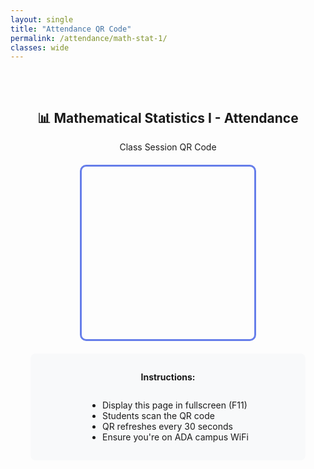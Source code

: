 ```yaml
---
layout: single
title: "Attendance QR Code"
permalink: /attendance/math-stat-1/
classes: wide
---
```


<div style="text-align: center; padding: 2rem;">
  <h2>📊 Mathematical Statistics I - Attendance</h2>
  <p>Class Session QR Code</p>
  
  <div id="qr" style="width:256px; height:256px; margin:20px auto; border: 3px solid #667eea; padding: 10px; border-radius: 10px;"></div>
  <p id="qr-status" style="color: #667eea; font-weight: bold;"></p>
  
  <div style="margin-top: 20px; padding: 15px; background: #f8f9fa; border-radius: 8px;">
    <p><strong>Instructions:</strong></p>
    <ul style="text-align: left; display: inline-block;">
      <li>Display this page in fullscreen (F11)</li>
      <li>Students scan the QR code</li>
      <li>QR refreshes every 30 seconds</li>
      <li>Ensure you're on ADA campus WiFi</li>
    </ul>
  </div>
</div>

<script>
const QR_REFRESH_MS = 30000; // 30 seconds
const CLASS_ID = 'STAT2311-F25'; // Change per class/semester
const BACKEND_MINT_URL = 'YOUR_BACKEND_MINT_ENDPOINT?class=' + CLASS_ID;

const qrEl = document.getElementById('qr');
const statusEl = document.getElementById('qr-status');
let qr = null;

async function refreshQR() {
  try {
    // For testing without backend, generate a simple token
    const token = btoa(Date.now() + '-' + CLASS_ID);
    
    // Replace with actual backend call:
    // const r = await fetch(BACKEND_MINT_URL, { credentials: 'omit' });
    // const data = await r.json();
    // const token = data.token;
    
    const url = `${location.origin}/attend/math-stat-1/?tok=${encodeURIComponent(token)}`;
    
    if (!qr) {
      qr = new QRCode(qrEl, { width: 256, height: 256 });
    }
    qr.clear();
    qr.makeCode(url);
    statusEl.textContent = '✓ QR Updated - ' + new Date().toLocaleTimeString();
  } catch (e) {
    statusEl.textContent = '⚠ Error updating QR';
    console.error(e);
  }
}

// Initial load and refresh interval
if (typeof QRCode !== 'undefined') {
  refreshQR();
  setInterval(refreshQR, QR_REFRESH_MS);
} else {
  statusEl.textContent = '⚠ QR library not loaded';
}
</script>

